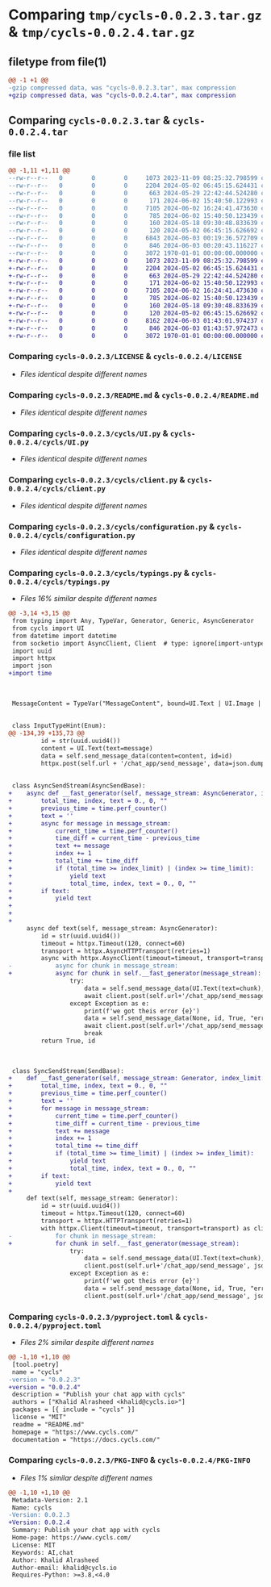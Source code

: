 # Comparing `tmp/cycls-0.0.2.3.tar.gz` & `tmp/cycls-0.0.2.4.tar.gz`

## filetype from file(1)

```diff
@@ -1 +1 @@
-gzip compressed data, was "cycls-0.0.2.3.tar", max compression
+gzip compressed data, was "cycls-0.0.2.4.tar", max compression
```

## Comparing `cycls-0.0.2.3.tar` & `cycls-0.0.2.4.tar`

### file list

```diff
@@ -1,11 +1,11 @@
--rw-r--r--   0        0        0     1073 2023-11-09 08:25:32.798599 cycls-0.0.2.3/LICENSE
--rw-r--r--   0        0        0     2204 2024-05-02 06:45:15.624431 cycls-0.0.2.3/README.md
--rw-r--r--   0        0        0      663 2024-05-29 22:42:44.524280 cycls-0.0.2.3/cycls/UI.py
--rw-r--r--   0        0        0      171 2024-06-02 15:40:50.122993 cycls-0.0.2.3/cycls/__init__.py
--rw-r--r--   0        0        0     7105 2024-06-02 16:24:41.473630 cycls-0.0.2.3/cycls/client.py
--rw-r--r--   0        0        0      785 2024-06-02 15:40:50.123439 cycls-0.0.2.3/cycls/configuration.py
--rw-r--r--   0        0        0      160 2024-05-18 09:30:48.833639 cycls-0.0.2.3/cycls/settings.py
--rw-r--r--   0        0        0      120 2024-05-02 06:45:15.626692 cycls-0.0.2.3/cycls/static.py
--rw-r--r--   0        0        0     6843 2024-06-03 00:19:36.572709 cycls-0.0.2.3/cycls/typings.py
--rw-r--r--   0        0        0      846 2024-06-03 00:20:43.116227 cycls-0.0.2.3/pyproject.toml
--rw-r--r--   0        0        0     3072 1970-01-01 00:00:00.000000 cycls-0.0.2.3/PKG-INFO
+-rw-r--r--   0        0        0     1073 2023-11-09 08:25:32.798599 cycls-0.0.2.4/LICENSE
+-rw-r--r--   0        0        0     2204 2024-05-02 06:45:15.624431 cycls-0.0.2.4/README.md
+-rw-r--r--   0        0        0      663 2024-05-29 22:42:44.524280 cycls-0.0.2.4/cycls/UI.py
+-rw-r--r--   0        0        0      171 2024-06-02 15:40:50.122993 cycls-0.0.2.4/cycls/__init__.py
+-rw-r--r--   0        0        0     7105 2024-06-02 16:24:41.473630 cycls-0.0.2.4/cycls/client.py
+-rw-r--r--   0        0        0      785 2024-06-02 15:40:50.123439 cycls-0.0.2.4/cycls/configuration.py
+-rw-r--r--   0        0        0      160 2024-05-18 09:30:48.833639 cycls-0.0.2.4/cycls/settings.py
+-rw-r--r--   0        0        0      120 2024-05-02 06:45:15.626692 cycls-0.0.2.4/cycls/static.py
+-rw-r--r--   0        0        0     8162 2024-06-03 01:43:01.974237 cycls-0.0.2.4/cycls/typings.py
+-rw-r--r--   0        0        0      846 2024-06-03 01:43:57.972473 cycls-0.0.2.4/pyproject.toml
+-rw-r--r--   0        0        0     3072 1970-01-01 00:00:00.000000 cycls-0.0.2.4/PKG-INFO
```

### Comparing `cycls-0.0.2.3/LICENSE` & `cycls-0.0.2.4/LICENSE`

 * *Files identical despite different names*

### Comparing `cycls-0.0.2.3/README.md` & `cycls-0.0.2.4/README.md`

 * *Files identical despite different names*

### Comparing `cycls-0.0.2.3/cycls/UI.py` & `cycls-0.0.2.4/cycls/UI.py`

 * *Files identical despite different names*

### Comparing `cycls-0.0.2.3/cycls/client.py` & `cycls-0.0.2.4/cycls/client.py`

 * *Files identical despite different names*

### Comparing `cycls-0.0.2.3/cycls/configuration.py` & `cycls-0.0.2.4/cycls/configuration.py`

 * *Files identical despite different names*

### Comparing `cycls-0.0.2.3/cycls/typings.py` & `cycls-0.0.2.4/cycls/typings.py`

 * *Files 16% similar despite different names*

```diff
@@ -3,14 +3,15 @@
 from typing import Any, TypeVar, Generator, Generic, AsyncGenerator
 from cycls import UI
 from datetime import datetime
 from socketio import AsyncClient, Client  # type: ignore[import-untyped]
 import uuid
 import httpx
 import json
+import time
 
 
 
 MessageContent = TypeVar("MessageContent", bound=UI.Text | UI.Image | None)
 
 
 class InputTypeHint(Enum):
@@ -134,39 +135,73 @@
         id = str(uuid.uuid4())
         content = UI.Text(text=message)
         data = self.send_message_data(content=content, id=id)
         httpx.post(self.url + '/chat_app/send_message', data=json.dumps(data))
 
 
 class AsyncSendStream(AsyncSendBase):
+    async def __fast_generator(self, message_stream: AsyncGenerator, index_limit:int=12, time_limit:float=2.0):
+        total_time, index, text = 0., 0, ""
+        previous_time = time.perf_counter()
+        text = ''
+        async for message in message_stream:
+            current_time = time.perf_counter()
+            time_diff = current_time - previous_time
+            text += message
+            index += 1
+            total_time += time_diff
+            if (total_time >= index_limit) | (index >= time_limit):
+                yield text
+                total_time, index, text = 0., 0, ""
+        if text:
+            yield text
+
+
+
     async def text(self, message_stream: AsyncGenerator):
         id = str(uuid.uuid4())
         timeout = httpx.Timeout(120, connect=60)
         transport = httpx.AsyncHTTPTransport(retries=1)
         async with httpx.AsyncClient(timeout=timeout, transport=transport) as client:
-            async for chunk in message_stream:
+            async for chunk in self.__fast_generator(message_stream):
                 try:
                     data = self.send_message_data(UI.Text(text=chunk), id, True)
                     await client.post(self.url+'/chat_app/send_message', json=data)
                 except Exception as e:
                     print(f'we got theis error {e}')
                     data = self.send_message_data(None, id, True, "error")
                     await client.post(self.url+'/chat_app/send_message', json=data)
                     break
         return True, id
 
 
 
 class SyncSendStream(SendBase):
+    def __fast_generator(self, message_stream: Generator, index_limit:int=12, time_limit:float=2.0):
+        total_time, index, text = 0., 0, ""
+        previous_time = time.perf_counter()
+        text = ''
+        for message in message_stream:
+            current_time = time.perf_counter()
+            time_diff = current_time - previous_time
+            text += message
+            index += 1
+            total_time += time_diff
+            if (total_time >= time_limit) | (index >= index_limit):
+                yield text
+                total_time, index, text = 0., 0, ""
+        if text:
+            yield text
+
     def text(self, message_stream: Generator):
         id = str(uuid.uuid4())
         timeout = httpx.Timeout(120, connect=60)
         transport = httpx.HTTPTransport(retries=1)
         with httpx.Client(timeout=timeout, transport=transport) as client:
-            for chunk in message_stream:
+            for chunk in self.__fast_generator(message_stream):
                 try:
                     data = self.send_message_data(UI.Text(text=chunk), id, True)
                     client.post(self.url+'/chat_app/send_message', json=data)
                 except Exception as e:
                     print(f'we got theis error {e}')
                     data = self.send_message_data(None, id, True, "error")
                     client.post(self.url+'/chat_app/send_message', json=data)
```

### Comparing `cycls-0.0.2.3/pyproject.toml` & `cycls-0.0.2.4/pyproject.toml`

 * *Files 2% similar despite different names*

```diff
@@ -1,10 +1,10 @@
 [tool.poetry]
 name = "cycls"
-version = "0.0.2.3"
+version = "0.0.2.4"
 description = "Publish your chat app with cycls"
 authors = ["Khalid Alrasheed <khalid@cycls.io>"]
 packages = [{ include = "cycls" }]
 license = "MIT"
 readme = "README.md"
 homepage = "https://www.cycls.com/"
 documentation = "https://docs.cycls.com/"
```

### Comparing `cycls-0.0.2.3/PKG-INFO` & `cycls-0.0.2.4/PKG-INFO`

 * *Files 1% similar despite different names*

```diff
@@ -1,10 +1,10 @@
 Metadata-Version: 2.1
 Name: cycls
-Version: 0.0.2.3
+Version: 0.0.2.4
 Summary: Publish your chat app with cycls
 Home-page: https://www.cycls.com/
 License: MIT
 Keywords: AI,chat
 Author: Khalid Alrasheed
 Author-email: khalid@cycls.io
 Requires-Python: >=3.8,<4.0
```

